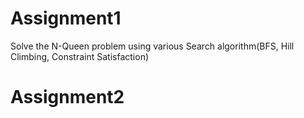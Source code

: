 # Assignment1
Solve the N-Queen problem using various Search algorithm(BFS, Hill Climbing, Constraint Satisfaction)



# Assignment2

